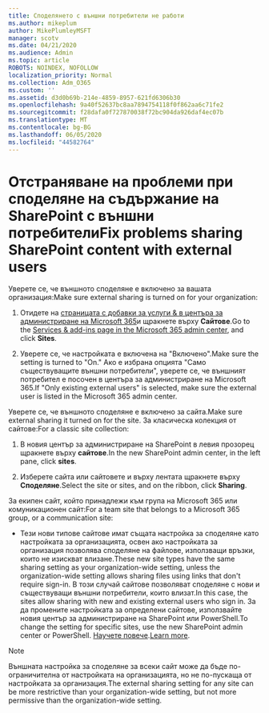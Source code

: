 ```yaml
---
title: Споделянето с външни потребители не работи
ms.author: mikeplum
author: MikePlumleyMSFT
manager: scotv
ms.date: 04/21/2020
ms.audience: Admin
ms.topic: article
ROBOTS: NOINDEX, NOFOLLOW
localization_priority: Normal
ms.collection: Adm_O365
ms.custom: ''
ms.assetid: d3d0b69b-214e-4859-8957-621fd6306b30
ms.openlocfilehash: 9a40f52637bc8aa7894754118f0f862aa6c71fe2
ms.sourcegitcommit: f28dafa0f727870038f72bc904da926daf4ec07b
ms.translationtype: MT
ms.contentlocale: bg-BG
ms.lasthandoff: 06/05/2020
ms.locfileid: "44582764"
---
```

# <a name="fix-problems-sharing-sharepoint-content-with-external-users"></a><span data-ttu-id="e8699-102">Отстраняване на проблеми при споделяне на съдържание на SharePoint с външни потребители</span><span class="sxs-lookup"><span data-stu-id="e8699-102">Fix problems sharing SharePoint content with external users</span></span>

<span data-ttu-id="e8699-103">Уверете се, че външното споделяне е включено за вашата организация:</span><span class="sxs-lookup"><span data-stu-id="e8699-103">Make sure external sharing is turned on for your organization:</span></span>
  
1. <span data-ttu-id="e8699-104">Отидете на [страницата с добавки за услуги &amp; в центъра за администриране на Microsoft 365](https://portal.office.com/adminportal/home#/Settings/ServicesAndAddIns)и щракнете върху **Сайтове**.</span><span class="sxs-lookup"><span data-stu-id="e8699-104">Go to the [Services &amp; add-ins page in the Microsoft 365 admin center](https://portal.office.com/adminportal/home#/Settings/ServicesAndAddIns), and click **Sites**.</span></span>
    
2. <span data-ttu-id="e8699-105">Уверете се, че настройката е включена на "Включено".</span><span class="sxs-lookup"><span data-stu-id="e8699-105">Make sure the setting is turned to "On."</span></span> <span data-ttu-id="e8699-106">Ако е избрана опцията "Само съществуващите външни потребители", уверете се, че външният потребител е посочен в центъра за администриране на Microsoft 365.</span><span class="sxs-lookup"><span data-stu-id="e8699-106">If "Only existing external users" is selected, make sure the external user is listed in the Microsoft 365 admin center.</span></span>
    
<span data-ttu-id="e8699-107">Уверете се, че външното споделяне е включено за сайта.</span><span class="sxs-lookup"><span data-stu-id="e8699-107">Make sure external sharing it turned on for the site.</span></span> <span data-ttu-id="e8699-108">За класическа колекция от сайтове:</span><span class="sxs-lookup"><span data-stu-id="e8699-108">For a classic site collection:</span></span>
  
1. <span data-ttu-id="e8699-109">В новия център за администриране на SharePoint в левия прозорец щракнете върху **сайтове**.</span><span class="sxs-lookup"><span data-stu-id="e8699-109">In the new SharePoint admin center, in the left pane, click **sites**.</span></span>
    
2. <span data-ttu-id="e8699-110">Изберете сайта или сайтовете и върху лентата щракнете върху **Споделяне**.</span><span class="sxs-lookup"><span data-stu-id="e8699-110">Select the site or sites, and on the ribbon, click **Sharing**.</span></span>
    
<span data-ttu-id="e8699-111">За екипен сайт, който принадлежи към група на Microsoft 365 или комуникационен сайт:</span><span class="sxs-lookup"><span data-stu-id="e8699-111">For a team site that belongs to a Microsoft 365 group, or a communication site:</span></span>
  
- <span data-ttu-id="e8699-112">Тези нови типове сайтове имат същата настройка за споделяне като настройката за организацията, освен ако настройката за организация позволява споделяне на файлове, използващи връзки, които не изискват влизане.</span><span class="sxs-lookup"><span data-stu-id="e8699-112">These new site types have the same sharing setting as your organization-wide setting, unless the organization-wide setting allows sharing files using links that don't require sign-in.</span></span> <span data-ttu-id="e8699-113">В този случай сайтове позволяват споделяне с нови и съществуващи външни потребители, които влизат.</span><span class="sxs-lookup"><span data-stu-id="e8699-113">In this case, the sites allow sharing with new and existing external users who sign in.</span></span> <span data-ttu-id="e8699-114">За да промените настройката за определени сайтове, използвайте новия център за администриране на SharePoint или PowerShell.</span><span class="sxs-lookup"><span data-stu-id="e8699-114">To change the setting for specific sites, use the new SharePoint admin center or PowerShell.</span></span> <span data-ttu-id="e8699-115">[Научете повече](https://go.microsoft.com/fwlink/?linkid=871863).</span><span class="sxs-lookup"><span data-stu-id="e8699-115">[Learn more](https://go.microsoft.com/fwlink/?linkid=871863).</span></span>
    
> [!NOTE]
> <span data-ttu-id="e8699-116">Външната настройка за споделяне за всеки сайт може да бъде по-ограничителна от настройката на организацията, но не по-пускаща от настройката за организация.</span><span class="sxs-lookup"><span data-stu-id="e8699-116">The external sharing setting for any site can be more restrictive than your organization-wide setting, but not more permissive than the organization-wide setting.</span></span> 
  

